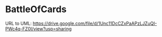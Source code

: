 # BattleOfCards

URL to UML:
https://drive.google.com/file/d/1Unc11DcCZxPaAPzLJZuQI-PWc4q-FZ0I/view?usp=sharing
